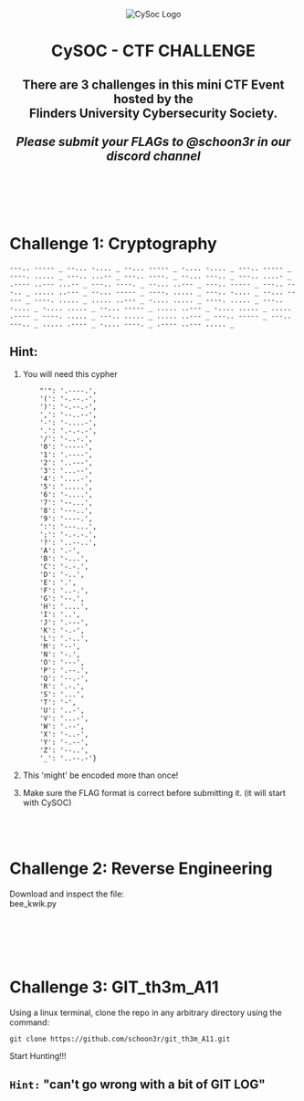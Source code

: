 
<p align="center">
  <img src="../src/CySocLogo.png" alt="CySoc Logo"/>
</p>

<h1 align="center"> CySOC - CTF CHALLENGE </h1>

<h2 align="center"> There are 3 challenges in this mini CTF Event hosted by the <br>Flinders University Cybersecurity Society.<br><br><i>Please submit your FLAGs to <b>@schoon3r</b> in our discord channel</i></h2>

<br><br>
<br><br>

# Challenge 1: Cryptography

```
---.. ----- _ --... -.... _ --... ----- _ -.... -.... _ ---.. ----- _ ----. ..... _ ---.. ...-- _ ---.. ----. _ --... ---.. _ ---.. ....- _ .---- ..--- ...-- _ ---.. ----. _ --... ..--- _ ---.. ----- _ ---.. ---.. _ ..... ..--- _ --... ----- _ ----. ..... _ ---.. -.... _ --... ----- _ ----. ..... _ ..... ..--- _ -.... ..... _ ----. ..... _ ---.. -.... _ -.... ..... _ --... ----- _ ..... ..--- _ -.... ..... _ ..... .---- _ ----. ..... _ ---.. ..... _ ..... ..--- _ ---.. ----- _ ---.. ---.. _ ..... .---- _ -.... ----. _ .---- ..--- ..... _ 
```

## Hint:

1. You will need this cypher

    ```{' ': '_', 
        "'": '.----.', 
        '(': '-.--.-', 
        ')': '-.--.-', 
        ',': '--..--', 
        '-': '-....-',
        '.': '.-.-.-', 
        '/': '-..-.', 
        '0': '-----', 
        '1': '.----', 
        '2': '..---', 
        '3': '...--',
        '4': '....-', 
        '5': '.....', 
        '6': '-....', 
        '7': '--...', 
        '8': '---..', 
        '9': '----.',
        ':': '---...', 
        ';': '-.-.-.', 
        '?': '..--..', 
        'A': '.-', 
        'B': '-...', 
        'C': '-.-.',
        'D': '-..', 
        'E': '.', 
        'F': '..-.', 
        'G': '--.', 
        'H': '....', 
        'I': '..', 
        'J': '.---',
        'K': '-.-', 
        'L': '.-..', 
        'M': '--', 
        'N': '-.', 
        'O': '---', 
        'P': '.--.', 
        'Q': '--.-',
        'R': '.-.', 
        'S': '...', 
        'T': '-', 
        'U': '..-', 
        'V': '...-', 
        'W': '.--', 
        'X': '-..-',
        'Y': '-.--', 
        'Z': '--..', 
        '_': '..--.-'}
    ```
2. This 'might' be encoded more than once!

3. Make sure the FLAG format is correct before submitting it. (it will start with CySOC)
<br><br><br><br>

# Challenge 2: Reverse Engineering

Download and inspect the file:<br>bee_kwik.py

<br><br><br><br>

# Challenge 3: GIT_th3m_A11

Using a linux terminal, clone the repo in any arbitrary directory using the command:
```
git clone https://github.com/schoon3r/git_th3m_A11.git
```
Start Hunting!!!

## `Hint:` "can't go wrong with a bit of GIT LOG"
